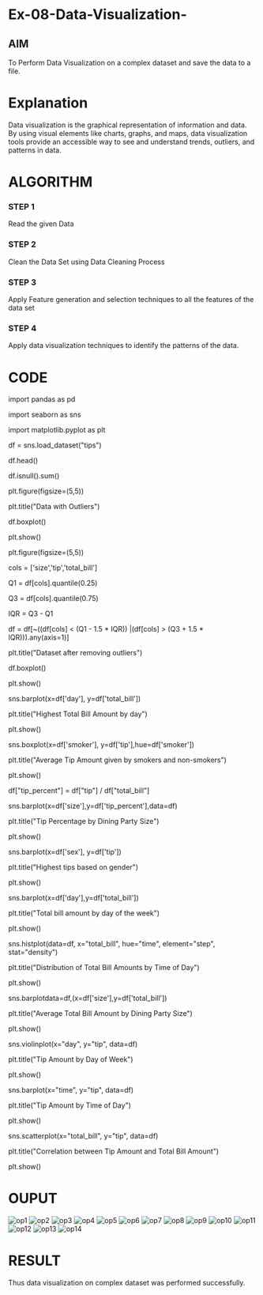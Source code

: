 # Ex-08-Data-Visualization-

## AIM
To Perform Data Visualization on a complex dataset and save the data to a file. 

# Explanation
Data visualization is the graphical representation of information and data. By using visual elements like charts, graphs, and maps, data visualization tools provide an accessible way to see and understand trends, outliers, and patterns in data.

# ALGORITHM
### STEP 1
Read the given Data
### STEP 2
Clean the Data Set using Data Cleaning Process
### STEP 3
Apply Feature generation and selection techniques to all the features of the data set
### STEP 4
Apply data visualization techniques to identify the patterns of the data.


# CODE

import pandas as pd

import seaborn as sns

import matplotlib.pyplot as plt

df = sns.load_dataset("tips")

df.head()

df.isnull().sum()

plt.figure(figsize=(5,5))

plt.title("Data with Outliers")

df.boxplot()

plt.show()

plt.figure(figsize=(5,5))

cols = ['size','tip','total_bill']

Q1 = df[cols].quantile(0.25)

Q3 = df[cols].quantile(0.75)

IQR = Q3 - Q1

df = df[~((df[cols] < (Q1 - 1.5 * IQR)) |(df[cols] > (Q3 + 1.5 * IQR))).any(axis=1)]

plt.title("Dataset after removing outliers")

df.boxplot()

plt.show()

sns.barplot(x=df['day'], y=df['total_bill'])

plt.title("Highest Total Bill Amount by day")

plt.show()

sns.boxplot(x=df['smoker'], y=df['tip'],hue=df['smoker'])

plt.title("Average Tip Amount given by smokers and non-smokers")

plt.show()

df["tip_percent"] = df["tip"] / df["total_bill"]

sns.barplot(x=df['size'],y=df['tip_percent'],data=df)

plt.title("Tip Percentage by Dining Party Size")

plt.show()


sns.barplot(x=df['sex'], y=df['tip'])

plt.title("Highest tips based on gender")

plt.show()

sns.barplot(x=df['day'],y=df['total_bill'])


plt.title("Total bill amount by day of the week")

plt.show()

sns.histplot(data=df, x="total_bill", hue="time", element="step", stat="density")

plt.title("Distribution of Total Bill Amounts by Time of Day")

plt.show()

sns.barplotdata=df,(x=df['size'],y=df['total_bill'])

plt.title("Average Total Bill Amount by Dining Party Size")

plt.show()

sns.violinplot(x="day", y="tip", data=df)

plt.title("Tip Amount by Day of Week")

plt.show()

sns.barplot(x="time", y="tip", data=df)


plt.title("Tip Amount by Time of Day")

plt.show()

sns.scatterplot(x="total_bill", y="tip", data=df)

plt.title("Correlation between Tip Amount and Total Bill Amount")

plt.show()




# OUPUT

![op1](https://github.com/Thirisaa/Ex-08-Data-Visualization_1/assets/112301582/16739396-95f5-4718-a12e-880819742785)
![op2](https://github.com/Thirisaa/Ex-08-Data-Visualization_1/assets/112301582/dae48bff-8de6-4e08-84dd-61e4f14a7eb0)
![op3](https://github.com/Thirisaa/Ex-08-Data-Visualization_1/assets/112301582/7ba5c454-d644-4cf0-b411-7b5e0485c846)
![op4](https://github.com/Thirisaa/Ex-08-Data-Visualization_1/assets/112301582/96d1bb76-d76f-42e5-b08d-dc0e4a031048)
![op5](https://github.com/Thirisaa/Ex-08-Data-Visualization_1/assets/112301582/94d2c80e-a80e-438c-b6ec-ae417e02ba75)
![op6](https://github.com/Thirisaa/Ex-08-Data-Visualization_1/assets/112301582/c7bf9439-1e14-4279-805b-5c0815d37e01)
![op7](https://github.com/Thirisaa/Ex-08-Data-Visualization_1/assets/112301582/cf98f293-f141-4ac1-9fa2-f553293e4e42)
![op8](https://github.com/Thirisaa/Ex-08-Data-Visualization_1/assets/112301582/fbfb11e2-74ea-459d-b52e-be7932245d6a)
![op9](https://github.com/Thirisaa/Ex-08-Data-Visualization_1/assets/112301582/bcc40e04-5014-4b97-b813-c4b0d06cd863)
![op10](https://github.com/Thirisaa/Ex-08-Data-Visualization_1/assets/112301582/ad6fd5d5-3925-4e69-befc-038259e853ba)
![op11](https://github.com/Thirisaa/Ex-08-Data-Visualization_1/assets/112301582/2697bfcf-34d0-4787-a5f5-96303553c79d)
![op12](https://github.com/Thirisaa/Ex-08-Data-Visualization_1/assets/112301582/a2cfca9c-939f-48ed-8949-e546680bf70c)
![op13](https://github.com/Thirisaa/Ex-08-Data-Visualization_1/assets/112301582/c0900349-72fc-49bf-88a2-93aa308add2f)
![op14](https://github.com/Thirisaa/Ex-08-Data-Visualization_1/assets/112301582/10848604-6780-4307-addc-83f59f3ea702)

# RESULT
Thus data visualization on complex dataset was performed successfully.
